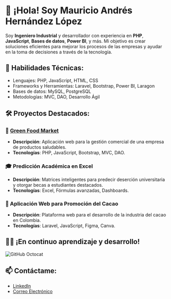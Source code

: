 # 👋 ¡Hola! Soy Mauricio Andrés Hernández López

Soy **Ingeniero Industrial** y desarrollador con experiencia en **PHP**, **JavaScript**, **Bases de datos**, **Power BI**, y más. Mi objetivo es crear soluciones eficientes para mejorar los procesos de las empresas y ayudar en la toma de decisiones a través de la tecnología.

## 🚀 Habilidades Técnicas:
- Lenguajes: PHP, JavaScript, HTML, CSS
- Frameworks y Herramientas: Laravel, Bootstrap, Power BI, Laragon
- Bases de datos: MySQL, PostgreSQL
- Metodologías: MVC, DAO, Desarrollo Ágil

## 🛠️ Proyectos Destacados:
### 🌱 [Green Food Market](https://github.com/usuario/green-food-market)
- **Descripción**: Aplicación web para la gestión comercial de una empresa de productos saludables.
- **Tecnologías**: PHP, JavaScript, Bootstrap, MVC, DAO.

### 🎓 Predicción Académica en Excel
- **Descripción**: Matrices inteligentes para predecir deserción universitaria y otorgar becas a estudiantes destacados.
- **Tecnologías**: Excel, Fórmulas avanzadas, Dashboards.

### 🍫 Aplicación Web para Promoción del Cacao
- **Descripción**: Plataforma web para el desarrollo de la industria del cacao en Colombia.
- **Tecnologías**: Laravel, JavaScript, Figma, Canva.

## 👨‍💻 ¡En continuo aprendizaje y desarrollo!
![GitHub Octocat](https://octodex.github.com/images/NUX_Octodex.gif)

## 📫 Contáctame:
- [LinkedIn](https://www.linkedin.com/in/mauricio-andres-hernández-lopez-a709221ab)
- [Correo Electrónico](mailto:mauricioh12345678912@gmail.com)
